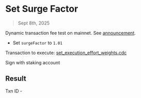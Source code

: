 # Set Surge Factor

> Sept 8th, 2025

Dynamic transaction fee test on mainnet. See [announcement](https://forum.flow.com/t/dynamic-transaction-fee-test-on-mainnet-on-monday-sept-8th-15-00-utc-to-sept-12th-15-00-utc/8264).

- Set `surgeFactor` to `1.01`

Transaction to execute: [set_execution_effort_weights.cdc](../../../../templates/set_tx_fee_surge_factor.cdc)

Sign with staking account

## Result

Txn ID - 
